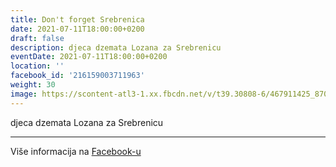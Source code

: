 ```yaml
---
title: Don't forget Srebrenica
date: 2021-07-11T18:00:00+0200
draft: false
description: djeca dzemata Lozana za Srebrenicu
eventDate: 2021-07-11T18:00:00+0200
location: ''
facebook_id: '216159003711963'
weight: 30
image: https://scontent-atl3-1.xx.fbcdn.net/v/t39.30808-6/467911425_8702124949883247_8451066247417132989_n.jpg?_nc_cat=103&ccb=1-7&_nc_sid=9e60e4&_nc_ohc=6yEuj3604zwQ7kNvwHtl2cv&_nc_oc=AdkPXFY6X71SWFcp4r9SMv4k7dEPjhkl10BJB0hBTd_IMArLGVrJHxEaHeQ66YHnl7k&_nc_zt=23&_nc_ht=scontent-atl3-1.xx&edm=ABTKTjYEAAAA&_nc_gid=8eymhppdnyijNxN-Ac48OQ&oh=00_Afd4zgaXXyqY_VJEgWXT6SYeqxxA6zBLdvmfhJXpOzJnUA&oe=68ED83D9
---
```


djeca dzemata Lozana za Srebrenicu

---

Više informacija na [Facebook-u](https://facebook.com/events/216159003711963)